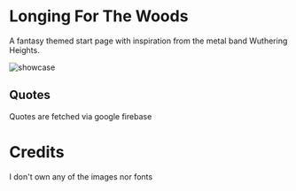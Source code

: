 # Longing For The Woods

A fantasy themed start page with inspiration from the metal band Wuthering Heights.

![showcase](pics/showcase.png)

## Quotes

Quotes are fetched via google firebase

# Credits

I don't own any of the images nor fonts
